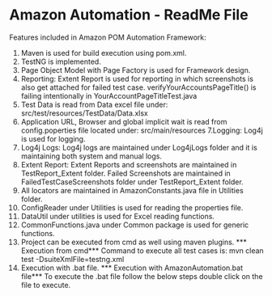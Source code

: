 # Amazon Automation - ReadMe File

Features included in Amazon POM Automation Framework:

1. Maven is used for build execution using pom.xml.
2. TestNG is implemented.
3. Page Object Model with Page Factory is used for Framework design.
4. Reporting: Extent Report is used for reporting in which screenshots is also get attached for failed test case.
verifyYourAccountsPageTitle() is failing intentionally in YourAccountPageTitleTest.java 
5. Test Data is read from Data excel file under: src/test/resources/TestData/Data.xlsx
6. Application URL, Browser and global implicit wait is read from config.poperties file located under: src/main/resources
7.Logging: Log4j is used for logging.
8. Log4j Logs: Log4j logs are maintained under Log4jLogs folder and it is maintaining both system and manual logs.
9. Extent Report: Extent Reports and screenshots are maintained in TestReport_Extent folder.
Failed Screenshots are maintained in FailedTestCaseScreenshots folder under TestReport_Extent folder.
10. All locators are maintained in AmazonConstants.java file in Utilities folder.
11. ConfigReader under Utilities is used for reading the properties file.
12. DataUtil under utilities  is used for Excel reading functions.
13. CommonFunctions.java under Common package is used for generic functions.
14. Project can be executed from cmd as well using maven plugins.
*** Execution from cmd***
 Command to execute all test cases is:  mvn clean test -DsuiteXmlFile=testng.xml
 15. Execution with .bat file.
 *** Execution with AmazonAutomation.bat file***
 To execute the .bat file follow the below steps double click on the file to execute.
 
 
 





